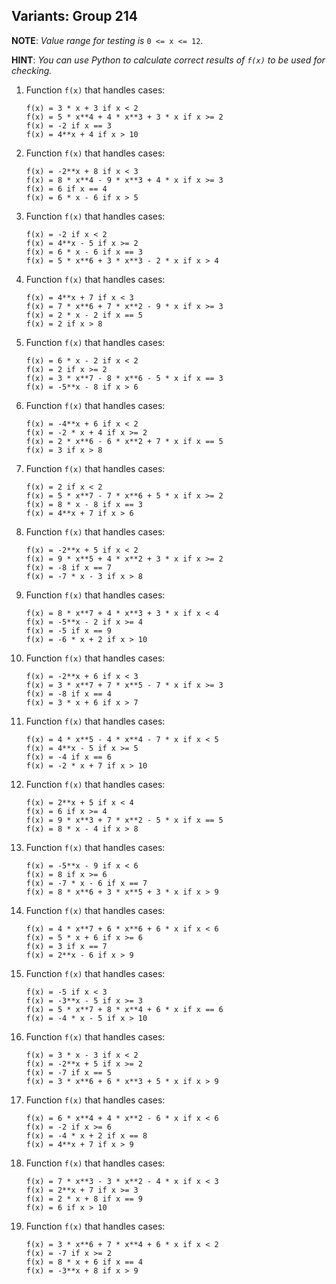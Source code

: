 Variants: Group 214
---

__NOTE__: _Value range for testing is_ `0 <= x <= 12`.

__HINT__: _You can use Python to calculate correct results of `f(x)` to be used for checking._

1. Function `f(x)` that handles cases:

    ```
    f(x) = 3 * x + 3 if x < 2
    f(x) = 5 * x**4 + 4 * x**3 + 3 * x if x >= 2
    f(x) = -2 if x == 3
    f(x) = 4**x + 4 if x > 10
    ```

2. Function `f(x)` that handles cases:

    ```
    f(x) = -2**x + 8 if x < 3
    f(x) = 8 * x**4 - 9 * x**3 + 4 * x if x >= 3
    f(x) = 6 if x == 4
    f(x) = 6 * x - 6 if x > 5
    ```

3. Function `f(x)` that handles cases:

    ```
    f(x) = -2 if x < 2
    f(x) = 4**x - 5 if x >= 2
    f(x) = 6 * x - 6 if x == 3
    f(x) = 5 * x**6 + 3 * x**3 - 2 * x if x > 4
    ```

4. Function `f(x)` that handles cases:

    ```
    f(x) = 4**x + 7 if x < 3
    f(x) = 7 * x**6 + 7 * x**2 - 9 * x if x >= 3
    f(x) = 2 * x - 2 if x == 5
    f(x) = 2 if x > 8
    ```

5. Function `f(x)` that handles cases:

    ```
    f(x) = 6 * x - 2 if x < 2
    f(x) = 2 if x >= 2
    f(x) = 3 * x**7 - 8 * x**6 - 5 * x if x == 3
    f(x) = -5**x - 8 if x > 6
    ```

6. Function `f(x)` that handles cases:

    ```
    f(x) = -4**x + 6 if x < 2
    f(x) = -2 * x + 4 if x >= 2
    f(x) = 2 * x**6 - 6 * x**2 + 7 * x if x == 5
    f(x) = 3 if x > 8
    ```

7. Function `f(x)` that handles cases:

    ```
    f(x) = 2 if x < 2
    f(x) = 5 * x**7 - 7 * x**6 + 5 * x if x >= 2
    f(x) = 8 * x - 8 if x == 3
    f(x) = 4**x + 7 if x > 6
    ```

8. Function `f(x)` that handles cases:

    ```
    f(x) = -2**x + 5 if x < 2
    f(x) = 9 * x**5 + 4 * x**2 + 3 * x if x >= 2
    f(x) = -8 if x == 7
    f(x) = -7 * x - 3 if x > 8
    ```

9. Function `f(x)` that handles cases:

    ```
    f(x) = 8 * x**7 + 4 * x**3 + 3 * x if x < 4
    f(x) = -5**x - 2 if x >= 4
    f(x) = -5 if x == 9
    f(x) = -6 * x + 2 if x > 10
    ```

10. Function `f(x)` that handles cases:

    ```
    f(x) = -2**x + 6 if x < 3
    f(x) = 3 * x**7 + 7 * x**5 - 7 * x if x >= 3
    f(x) = -8 if x == 4
    f(x) = 3 * x + 6 if x > 7
    ```

11. Function `f(x)` that handles cases:

    ```
    f(x) = 4 * x**5 - 4 * x**4 - 7 * x if x < 5
    f(x) = 4**x - 5 if x >= 5
    f(x) = -4 if x == 6
    f(x) = -2 * x + 7 if x > 10
    ```

12. Function `f(x)` that handles cases:

    ```
    f(x) = 2**x + 5 if x < 4
    f(x) = 6 if x >= 4
    f(x) = 9 * x**3 + 7 * x**2 - 5 * x if x == 5
    f(x) = 8 * x - 4 if x > 8
    ```

13. Function `f(x)` that handles cases:

    ```
    f(x) = -5**x - 9 if x < 6
    f(x) = 8 if x >= 6
    f(x) = -7 * x - 6 if x == 7
    f(x) = 8 * x**6 + 3 * x**5 + 3 * x if x > 9
    ```

14. Function `f(x)` that handles cases:

    ```
    f(x) = 4 * x**7 + 6 * x**6 + 6 * x if x < 6
    f(x) = 5 * x + 6 if x >= 6
    f(x) = 3 if x == 7
    f(x) = 2**x - 6 if x > 9
    ```

15. Function `f(x)` that handles cases:

    ```
    f(x) = -5 if x < 3
    f(x) = -3**x - 5 if x >= 3
    f(x) = 5 * x**7 + 8 * x**4 + 6 * x if x == 6
    f(x) = -4 * x - 5 if x > 10
    ```

16. Function `f(x)` that handles cases:

    ```
    f(x) = 3 * x - 3 if x < 2
    f(x) = -2**x + 5 if x >= 2
    f(x) = -7 if x == 5
    f(x) = 3 * x**6 + 6 * x**3 + 5 * x if x > 9
    ```

17. Function `f(x)` that handles cases:

    ```
    f(x) = 6 * x**4 + 4 * x**2 - 6 * x if x < 6
    f(x) = -2 if x >= 6
    f(x) = -4 * x + 2 if x == 8
    f(x) = 4**x + 7 if x > 9
    ```

18. Function `f(x)` that handles cases:

    ```
    f(x) = 7 * x**3 - 3 * x**2 - 4 * x if x < 3
    f(x) = 2**x + 7 if x >= 3
    f(x) = 2 * x + 8 if x == 9
    f(x) = 6 if x > 10
    ```

19. Function `f(x)` that handles cases:

    ```
    f(x) = 3 * x**6 + 7 * x**4 + 6 * x if x < 2
    f(x) = -7 if x >= 2
    f(x) = 8 * x + 6 if x == 4
    f(x) = -3**x + 8 if x > 9
    ```

